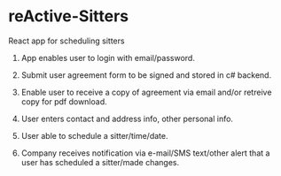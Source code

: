 # reActive-Sitters
React app for scheduling sitters

1. App enables user to login with email/password.

2.  Submit user agreement form to be signed and stored in c# backend.

3.  Enable user to receive a copy of agreement via email and/or retreive copy for pdf download.

4.  User enters contact and address info, other personal info.

5.  User able to schedule a sitter/time/date.

6.  Company receives notification via e-mail/SMS text/other alert that a user has scheduled a sitter/made changes.

